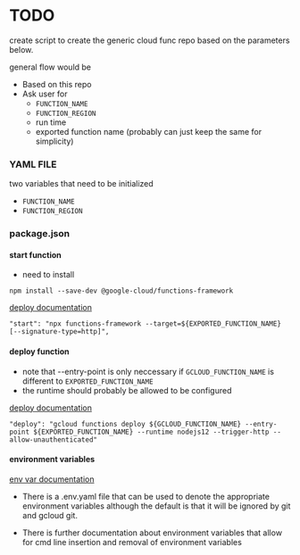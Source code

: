 # TODO
 create script to create the generic cloud func repo based on the parameters
 below.

 general flow would be 
 - Based on this repo 
 - Ask user for 
    - `FUNCTION_NAME`
    - `FUNCTION_REGION`
    - run time
    - exported function name (probably can just keep the same for simplicity)



### YAML FILE

two variables that need to be initialized
- `FUNCTION_NAME`
- `FUNCTION_REGION`


### package.json

#### start function

- need to install 
```
npm install --save-dev @google-cloud/functions-framework
```

[deploy documentation](https://cloud.google.com/functions/docs/running/function-frameworks)

```
"start": "npx functions-framework --target=${EXPORTED_FUNCTION_NAME} [--signature-type=http]",
```

#### deploy function
- note that --entry-point is only neccessary if `GCLOUD_FUNCTION_NAME` is different to `EXPORTED_FUNCTION_NAME` 
- the runtime should probably be allowed to be configured

[deploy documentation](https://cloud.google.com/sdk/gcloud/reference/functions/deploy)

```
"deploy": "gcloud functions deploy ${GCLOUD_FUNCTION_NAME} --entry-point ${EXPORTED_FUNCTION_NAME} --runtime nodejs12 --trigger-http --allow-unauthenticated"
```

#### environment variables

[env var documentation](https://cloud.google.com/functions/docs/env-var)

- There is a .env.yaml file that can be used to denote the appropriate environment
variables although the default is that it will be ignored by git and gcloud git.

- There is further documentation about environment variables that allow for 
cmd line insertion and removal of environment variables
